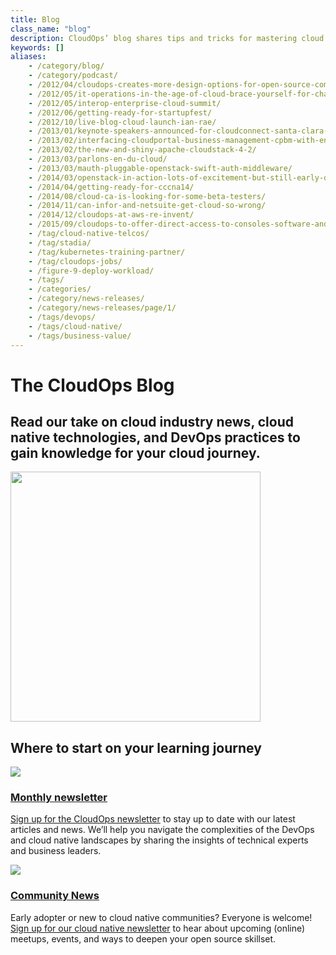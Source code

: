 ```yaml
---
title: Blog
class_name: "blog"
description: CloudOps’ blog shares tips and tricks for mastering cloud operations with cloud native, DevOps, and SRE tools and practices.
keywords: []
aliases:
    - /category/blog/
    - /category/podcast/  
    - /2012/04/cloudops-creates-more-design-options-for-open-source-communities-with-new-middleware-montreal-quebec-april-17-2012-today-at-the-openstack-design-summit-and-conference-in-san-francisco-ca/
    - /2012/05/it-operations-in-the-age-of-cloud-brace-yourself-for-change/
    - /2012/05/interop-enterprise-cloud-summit/ 
    - /2012/06/getting-ready-for-startupfest/
    - /2012/10/live-blog-cloud-launch-ian-rae/
    - /2013/01/keynote-speakers-announced-for-cloudconnect-santa-clara-2013/
    - /2013/02/interfacing-cloudportal-business-management-cpbm-with-enterprise-level-authentication/
    - /2013/02/the-new-and-shiny-apache-cloudstack-4-2/
    - /2013/03/parlons-en-du-cloud/
    - /2013/03/mauth-pluggable-openstack-swift-auth-middleware/
    - /2014/03/openstack-in-action-lots-of-excitement-but-still-early-days/
    - /2014/04/getting-ready-for-cccna14/
    - /2014/08/cloud-ca-is-looking-for-some-beta-testers/
    - /2014/11/can-infor-and-netsuite-get-cloud-so-wrong/
    - /2014/12/cloudops-at-aws-re-invent/
    - /2015/09/cloudops-to-offer-direct-access-to-consoles-software-and-interconnection-platform/
    - /tag/cloud-native-telcos/
    - /tag/stadia/
    - /tag/kubernetes-training-partner/
    - /tag/cloudops-jobs/
    - /figure-9-deploy-workload/
    - /tags/
    - /categories/
    - /category/news-releases/
    - /category/news-releases/page/1/
    - /tags/devops/
    - /tags/cloud-native/
    - /tags/business-value/
---
```


<div class="blog-main">
        <!-- hero -->  
    <div class="hero jumbotron jumbotron-fluid">
        <div class="container-fluid">
            <div class="row">
                <div class="col-xl-5 offset-xl-2 col-lg-7 offset-lg-1 col-md-10 offset-md-1 col-sm-10 offset-sm-1 col-xs-12">
                        <h1 class="display-4">The CloudOps Blog</h1>
                </div>
            </div>
            <div class="row">
                <div class="col-xl-5 offset-xl-2 col-lg-5 offset-lg-1 col-md-10 offset-md-1 col-sm-10 offset-sm-1 col-xs-12">
                        <h2>Read our take on cloud industry news, cloud native technologies, and DevOps practices to gain knowledge for your cloud journey.</h2>
                </div>
                <div class="hero-image-container col-xl-3 offset-xl-0 col-lg-2 offset-lg-0 col-md-10 offset-md-1 col-sm-10 offset-sm-1 col-xs-12">
                    <img src="/images/blog-landing.svg" width="400px">
                </div>
            </div>
        </div>
        </div>
        <div class="blog-classifications">
        <div class="row no-gutters">
            <div class="col-xl-8 offset-xl-2 col-lg-10 offset-lg-1 col-md-12 col-sm-12 col-xs-12">
                <h2>Where to start on your learning journey</h2>
                <div class="row no-gutters">
                    <div class="col-xl-6  col-lg-6 col-md-6 col-sm-12 col-xs-12">
                        <img src="/images/blog-posts.svg">
                        <a href="/newsletter-signup"><h3>Monthly newsletter</h3></a>
                        <p><a href="/newsletter-signup">Sign up for the CloudOps newsletter</a>  to stay up to date with our latest articles and news. We’ll help you navigate the complexities of the DevOps and cloud native landscapes by sharing the insights of technical experts and business leaders.</p>
                    </div>
                    <div class="col-xl-6 col-lg-6 col-md-6 col-sm-12 col-xs-12">
                        <img src="/images/community-news.svg">
                        <a href="/community-newsletter-signup"><h3>Community News</h3></a>
                        <p>Early adopter or new to cloud native communities? Everyone is welcome! <a href="/community-newsletter-signup">Sign up for our cloud native newsletter</a> to hear about upcoming (online) meetups, events, and ways to deepen your open source skillset.</p>
                    </div>
                </div>
            </div>
        </div>
    </div>